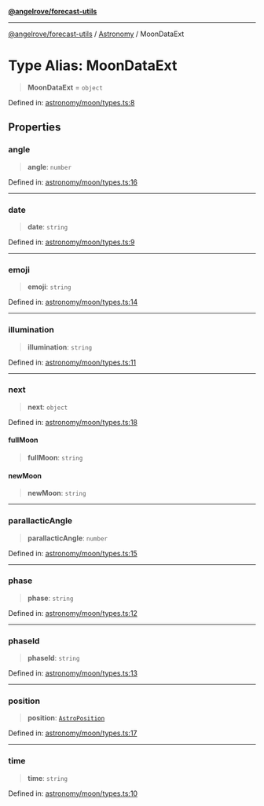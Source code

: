 [**@angelrove/forecast-utils**](../../README.md)

***

[@angelrove/forecast-utils](../../README.md) / [Astronomy](../README.md) / MoonDataExt

# Type Alias: MoonDataExt

> **MoonDataExt** = `object`

Defined in: [astronomy/moon/types.ts:8](https://github.com/angelrove/forecast-utils/blob/c8671c08665caf44781ca994161c6a147044eefe/src/astronomy/moon/types.ts#L8)

## Properties

### angle

> **angle**: `number`

Defined in: [astronomy/moon/types.ts:16](https://github.com/angelrove/forecast-utils/blob/c8671c08665caf44781ca994161c6a147044eefe/src/astronomy/moon/types.ts#L16)

***

### date

> **date**: `string`

Defined in: [astronomy/moon/types.ts:9](https://github.com/angelrove/forecast-utils/blob/c8671c08665caf44781ca994161c6a147044eefe/src/astronomy/moon/types.ts#L9)

***

### emoji

> **emoji**: `string`

Defined in: [astronomy/moon/types.ts:14](https://github.com/angelrove/forecast-utils/blob/c8671c08665caf44781ca994161c6a147044eefe/src/astronomy/moon/types.ts#L14)

***

### illumination

> **illumination**: `string`

Defined in: [astronomy/moon/types.ts:11](https://github.com/angelrove/forecast-utils/blob/c8671c08665caf44781ca994161c6a147044eefe/src/astronomy/moon/types.ts#L11)

***

### next

> **next**: `object`

Defined in: [astronomy/moon/types.ts:18](https://github.com/angelrove/forecast-utils/blob/c8671c08665caf44781ca994161c6a147044eefe/src/astronomy/moon/types.ts#L18)

#### fullMoon

> **fullMoon**: `string`

#### newMoon

> **newMoon**: `string`

***

### parallacticAngle

> **parallacticAngle**: `number`

Defined in: [astronomy/moon/types.ts:15](https://github.com/angelrove/forecast-utils/blob/c8671c08665caf44781ca994161c6a147044eefe/src/astronomy/moon/types.ts#L15)

***

### phase

> **phase**: `string`

Defined in: [astronomy/moon/types.ts:12](https://github.com/angelrove/forecast-utils/blob/c8671c08665caf44781ca994161c6a147044eefe/src/astronomy/moon/types.ts#L12)

***

### phaseId

> **phaseId**: `string`

Defined in: [astronomy/moon/types.ts:13](https://github.com/angelrove/forecast-utils/blob/c8671c08665caf44781ca994161c6a147044eefe/src/astronomy/moon/types.ts#L13)

***

### position

> **position**: [`AstroPosition`](AstroPosition.md)

Defined in: [astronomy/moon/types.ts:17](https://github.com/angelrove/forecast-utils/blob/c8671c08665caf44781ca994161c6a147044eefe/src/astronomy/moon/types.ts#L17)

***

### time

> **time**: `string`

Defined in: [astronomy/moon/types.ts:10](https://github.com/angelrove/forecast-utils/blob/c8671c08665caf44781ca994161c6a147044eefe/src/astronomy/moon/types.ts#L10)
